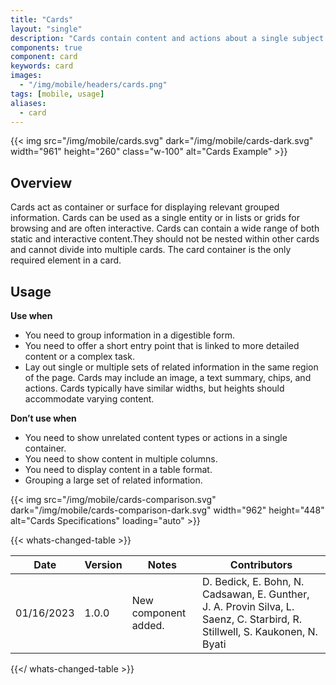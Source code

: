 ```yaml
---
title: "Cards"
layout: "single"
description: "Cards contain content and actions about a single subject."
components: true
component: card
keywords: card
images:
  - "/img/mobile/headers/cards.png"
tags: [mobile, usage]
aliases:
  - card
---
```


{{< img src="/img/mobile/cards.svg" dark="/img/mobile/cards-dark.svg" width="961" height="260" class="w-100" alt="Cards Example" >}}

## Overview

Cards act as container or surface for displaying relevant grouped information.  Cards can be used as a single entity or in lists or grids for browsing and are often interactive. Cards can contain a wide range of both static and interactive content.They should not be nested within other cards and cannot divide into multiple cards. The card container is the only required element in a card.

## Usage

**Use when**

- You need to group information in a digestible form.
- You need to offer a short entry point that is linked to more detailed content or a complex task.
- Lay out single or multiple sets of related information in the same region of the page. Cards may include an image, a text summary, chips, and actions. Cards typically have similar widths, but heights should accommodate varying content.

**Don’t use when**

- You need to show unrelated content types or actions in a single container.
- You need to show content in multiple columns.
- You need to display content in a table format.
- Grouping a large set of related information.

{{< img src="/img/mobile/cards-comparison.svg" dark="/img/mobile/cards-comparison-dark.svg" width="962" height="448" alt="Cards Specifications" loading="auto" >}}


{{< whats-changed-table >}}

| Date       | Version | Notes                               | Contributors |
| ---------- | ------- | ----------------------------------- | ------------ |
| 01/16/2023 | 1.0.0   | New component added. | D. Bedick, E. Bohn, N. Cadsawan, E. Gunther, J. A. Provin Silva, L. Saenz, C. Starbird, R. Stillwell, S. Kaukonen, N. Byati   |

{{</ whats-changed-table >}}
